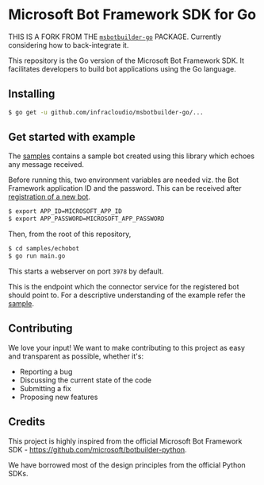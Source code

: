 # Microsoft Bot Framework SDK for Go

THIS IS A FORK FROM THE [`msbotbuilder-go`](github.com/infracloudio/msbotbuilder-go/) PACKAGE. Currently considering how to back-integrate it.

This repository is the Go version of the Microsoft Bot Framework SDK. It facilitates developers to build bot applications using the Go language.

## Installing

```sh
$ go get -u github.com/infracloudio/msbotbuilder-go/...
```

## Get started with example

The [samples](samples/echobot) contains a sample bot created using this library which echoes any message received.

Before running this, two environment variables are needed viz. the Bot Framework application ID and the password. This can be received after [registration of a new bot](https://docs.microsoft.com/en-us/microsoftteams/platform/bots/how-to/create-a-bot-for-teams#register-your-web-service-with-the-bot-framework).

```sh
$ export APP_ID=MICROSOFT_APP_ID
$ export APP_PASSWORD=MICROSOFT_APP_PASSWORD
```

Then, from the root of this repository,

```sh
$ cd samples/echobot
$ go run main.go
```

This starts a webserver on port `3978` by default.

This is the endpoint which the connector service for the registered bot should point to. For a descriptive understanding of the example refer the [sample](samples/).

## Contributing

We love your input! We want to make contributing to this project as easy and transparent as possible, whether it's:
- Reporting a bug
- Discussing the current state of the code
- Submitting a fix
- Proposing new features

## Credits

This project is highly inspired from the official Microsoft Bot Framework SDK - https://github.com/microsoft/botbuilder-python.

We have borrowed most of the design principles from the official Python SDKs.
